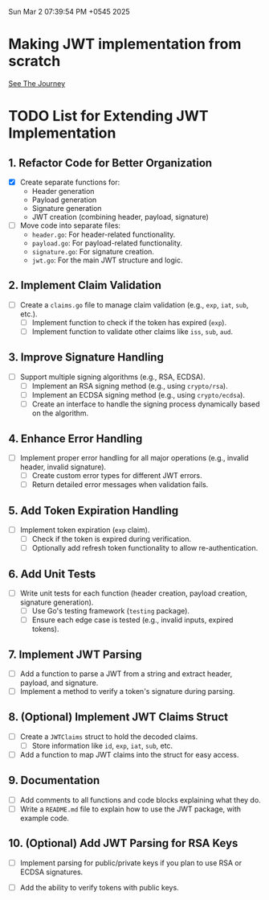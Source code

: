 Sun Mar  2 07:39:54 PM +0545 2025
# Making JWT implementation from scratch

[See The Journey](./Journey.md)

# TODO List for Extending JWT Implementation

## 1. Refactor Code for Better Organization
- [x] Create separate functions for:
  - Header generation
  - Payload generation
  - Signature generation
  - JWT creation (combining header, payload, signature)
- [ ] Move code into separate files:
  - `header.go`: For header-related functionality.
  - `payload.go`: For payload-related functionality.
  - `signature.go`: For signature creation.
  - `jwt.go`: For the main JWT structure and logic.

## 2. Implement Claim Validation
- [ ] Create a `claims.go` file to manage claim validation (e.g., `exp`, `iat`, `sub`, etc.).
  - [ ] Implement function to check if the token has expired (`exp`).
  - [ ] Implement function to validate other claims like `iss`, `sub`, `aud`.

## 3. Improve Signature Handling
- [ ] Support multiple signing algorithms (e.g., RSA, ECDSA).
  - [ ] Implement an RSA signing method (e.g., using `crypto/rsa`).
  - [ ] Implement an ECDSA signing method (e.g., using `crypto/ecdsa`).
  - [ ] Create an interface to handle the signing process dynamically based on the algorithm.

## 4. Enhance Error Handling
- [ ] Implement proper error handling for all major operations (e.g., invalid header, invalid signature).
  - [ ] Create custom error types for different JWT errors.
  - [ ] Return detailed error messages when validation fails.

## 5. Add Token Expiration Handling
- [ ] Implement token expiration (`exp` claim).
  - [ ] Check if the token is expired during verification.
  - [ ] Optionally add refresh token functionality to allow re-authentication.

## 6. Add Unit Tests
- [ ] Write unit tests for each function (header creation, payload creation, signature generation).
  - [ ] Use Go's testing framework (`testing` package).
  - [ ] Ensure each edge case is tested (e.g., invalid inputs, expired tokens).

## 7. Implement JWT Parsing
- [ ] Add a function to parse a JWT from a string and extract header, payload, and signature.
- [ ] Implement a method to verify a token's signature during parsing.

## 8. (Optional) Implement JWT Claims Struct
- [ ] Create a `JWTClaims` struct to hold the decoded claims.
  - [ ] Store information like `id`, `exp`, `iat`, `sub`, etc.
- [ ] Add a function to map JWT claims into the struct for easy access.

## 9. Documentation
- [ ] Add comments to all functions and code blocks explaining what they do.
- [ ] Write a `README.md` file to explain how to use the JWT package, with example code.

## 10. (Optional) Add JWT Parsing for RSA Keys
- [ ] Implement parsing for public/private keys if you plan to use RSA or ECDSA signatures.
- [ ] Add the ability to verify tokens with public keys.



